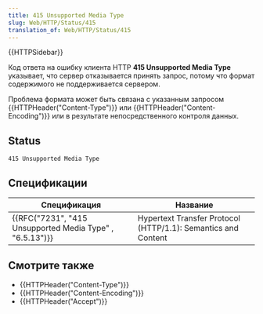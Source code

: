 ```yaml
---
title: 415 Unsupported Media Type
slug: Web/HTTP/Status/415
translation_of: Web/HTTP/Status/415
---
```


{{HTTPSidebar}}

Код ответа на ошибку клиента HTTP **415 Unsupported Media Type** указывает, что сервер отказывается принять запрос, потому что формат содержимого не поддерживается сервером.

Проблема формата может быть связана с указанным запросом {{HTTPHeader("Content-Type")}} или {{HTTPHeader("Content-Encoding")}} или в результате непосредственного контроля данных.

## Status

```
415 Unsupported Media Type
```

## Спецификации

| Спецификация                                             | Название                                                      |
| -------------------------------------------------------- | ------------------------------------------------------------- |
| {{RFC("7231", "415 Unsupported Media Type" , "6.5.13")}} | Hypertext Transfer Protocol (HTTP/1.1): Semantics and Content |

## Смотрите также

- {{HTTPHeader("Content-Type")}}
- {{HTTPHeader("Content-Encoding")}}
- {{HTTPHeader("Accept")}}
